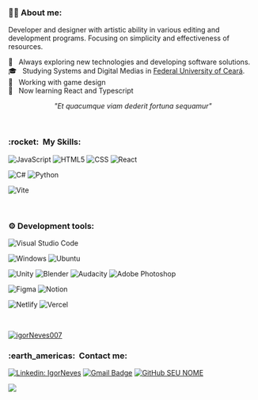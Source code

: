 
<h3> 👨‍💻 About me: </h3>

Developer and designer with
artistic ability in various
editing and development programs.
Focusing on simplicity and effectiveness
of resources.



 🤔 &nbsp; Always exploring new technologies and developing software solutions. <br/>
 🎓 &nbsp; Studying Systems and Digital Medias in <a href="https://www.ufc.br">Federal University of Ceará</a>. <br/>
 💼 &nbsp; Working with game design <br/>
 🌱 &nbsp; Now learning React and Typescript <br/>

<p align="center"><i> "Et quacumque viam dederit fortuna sequamur" </i></p>
<br/>
<h3> :rocket: &nbsp;My Skills: </h3>

  ![JavaScript](https://img.shields.io/badge/JavaScript-F7DF1E?style=for-the-badge&logo=javascript&logoColor=white)
  ![HTML5](https://img.shields.io/badge/HTML5-E34F26?style=for-the-badge&logo=html5&logoColor=white)
  ![CSS](https://img.shields.io/badge/CSS-239120?&style=for-the-badge&logo=css3&logoColor=white)
  ![React](https://img.shields.io/badge/react-%2320232a.svg?style=for-the-badge&logo=react&logoColor=%2361DAFB)
  
  ![C#](https://img.shields.io/badge/C%23-239120?style=for-the-badge&logo=c-sharp&logoColor=white)
  ![Python](https://img.shields.io/badge/python-3670A0?style=for-the-badge&logo=python&logoColor=ffdd54)
  
  ![Vite](https://img.shields.io/badge/vite-%23646CFF.svg?style=for-the-badge&logo=vite&logoColor=white)
  
  
<br/>

<h3>⚙ Development tools: </h3>

  ![Visual Studio Code](https://img.shields.io/badge/Visual%20Studio%20Code-0078d7.svg?style=for-the-badge&logo=visual-studio-code&logoColor=white) 
  
  ![Windows](https://img.shields.io/badge/Windows-017AD7?style=for-the-badge&logo=windows&logoColor=white)
  ![Ubuntu](https://img.shields.io/badge/Ubuntu-E95420?style=for-the-badge&logo=ubuntu&logoColor=white)
  
  ![Unity](https://img.shields.io/badge/Unity-100000?style=for-the-badge&logo=unity&logoColor=white)
  ![Blender](https://img.shields.io/badge/blender-%23F5792A.svg?style=for-the-badge&logo=blender&logoColor=white)
  ![Audacity](https://img.shields.io/badge/Audacity-0000CC?style=for-the-badge&logo=audacity&logoColor=white)
  ![Adobe Photoshop](https://img.shields.io/badge/adobe%20photoshop-%2331A8FF.svg?style=for-the-badge&logo=adobe%20photoshop&logoColor=white)
  
  ![Figma](https://img.shields.io/badge/figma-%23F24E1E.svg?style=for-the-badge&logo=figma&logoColor=white)
  ![Notion](https://img.shields.io/badge/Notion-%23000000.svg?style=for-the-badge&logo=notion&logoColor=white) 
  
  ![Netlify](https://img.shields.io/badge/netlify-%23000000.svg?style=for-the-badge&logo=netlify&logoColor=#00C7B7)
  ![Vercel](https://img.shields.io/badge/vercel-%23000000.svg?style=for-the-badge&logo=vercel&logoColor=white)
  
  
  
 
<br/>

[![igorNeves007](https://github-readme-stats.vercel.app/api?username=igorNeves007&theme=tokyonight)](https://github.com/igorNeves007/)

<h3> :earth_americas: &nbsp;Contact me: </h3> 

[![Linkedin: IgorNeves](https://img.shields.io/badge/-IgorNeves-blue?style=flat-square&logo=Linkedin&logoColor=white&link=https://www.linkedin.com/in/igor-neves-8ba5a8215/)](https://www.linkedin.com/in/igor-neves-8ba5a8215/)
[![Gmail Badge](https://img.shields.io/badge/-igorneves0404@gmail.com-006bed?style=flat-square&logo=Gmail&logoColor=white&link=mailto:igorneves0404@gmail.com)](mailto:igorneves0404@gmail.com)
[![GitHub SEU NOME]( https://img.shields.io/github/followers/igorNeves007?label=follow&style=social)](https://github.com/igorNeves007)

![](https://komarev.com/ghpvc/?username=igorNeves007&color=006bed)
